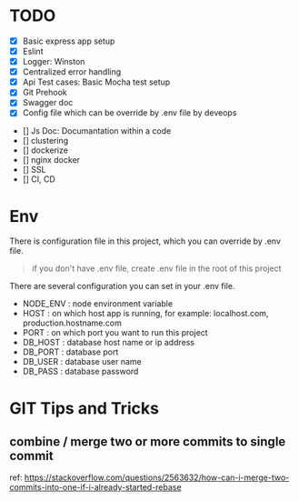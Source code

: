 # TODO


- [x] Basic express app setup
- [x] Eslint
- [x] Logger: Winston
- [x] Centralized error handling
- [x] Api Test cases: Basic Mocha test setup
- [x] Git Prehook
- [x] Swagger doc
- [x] Config file which can be override by .env file by deveops
- [] Js Doc: Documantation within a code
- [] clustering
- [] dockerize
- [] nginx docker
- [] SSL
- [] CI, CD

# Env

There is configuration file in this project, which you can override by .env file.

> if you don't have .env file, create .env file in the root of this project

There are several configuration you can set in your .env file.

- NODE_ENV : node environment variable
- HOST : on which host app is running, for example: localhost.com, production.hostname.com 
- PORT : on which port you want to run this project
- DB_HOST : database host name or ip address
- DB_PORT : database port
- DB_USER : database user name
- DB_PASS : database password


# GIT Tips and Tricks

## combine / merge two or more commits to single commit

  ref: https://stackoverflow.com/questions/2563632/how-can-i-merge-two-commits-into-one-if-i-already-started-rebase

